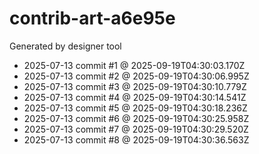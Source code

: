 # contrib-art-a6e95e
Generated by designer tool
- 2025-07-13 commit #1 @ 2025-09-19T04:30:03.170Z
- 2025-07-13 commit #2 @ 2025-09-19T04:30:06.995Z
- 2025-07-13 commit #3 @ 2025-09-19T04:30:10.779Z
- 2025-07-13 commit #4 @ 2025-09-19T04:30:14.541Z
- 2025-07-13 commit #5 @ 2025-09-19T04:30:18.236Z
- 2025-07-13 commit #6 @ 2025-09-19T04:30:25.958Z
- 2025-07-13 commit #7 @ 2025-09-19T04:30:29.520Z
- 2025-07-13 commit #8 @ 2025-09-19T04:30:36.563Z
